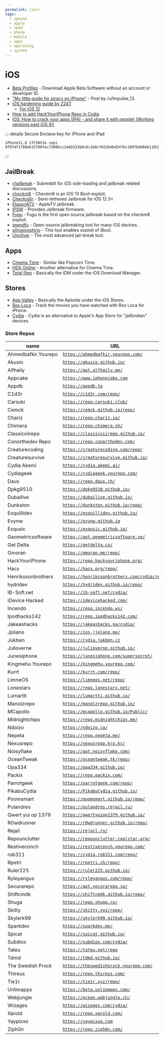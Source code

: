 ```yaml
---
permalink: /ios/
tags:
  - iphone
  - apple
  - ipad
  - phone
  - mobile
  - apps
  - operating
  - system
---
```


# iOS

- [Beta Profiles](https://betaprofiles.com/) - Download Apple Beta Software without an account or developer ID.
- ["My little guide for piracy on iPhone"](https://www.reddit.com/r/Piracy/comments/ajkeq2/my_little_guide_for_piracy_on_iphone/) - Post by /u/Impulse_13.
- [iOS hardening guide by Z24T](https://github.com/Z24T/iOS-Security/blob/master/Settings.md)
  - [For iOS 12](https://www.stigviewer.com/stig/apple_ios_12/)
- [How to add HackYouriPhone Repo in Cydia](http://repo.hackyouriphone.org/add)
- [iOS: How to crack your apps (IPA) - and share it with people! (Working versions past iOS 9!)](https://www.removeddit.com/r/Piracy/comments/e6r80n/ios_how_to_crack_your_apps_ipa_and_share_it_with/)

::: details Secure Enclave key for iPhone and iPad

```
iPhone11,8 17C5053a sepi 9f974f1788e615700fec73006cc2e6b533b0c6c2b8cf653bdbd347bc1897bdd66b11815f036e94c951250c4dda916c00
```

:::

## JailBreak

- [r/jailbreak](https://reddit.com/r/jailbreak) - Subreddit for iOS side-loading and jailbreak related discussions.
- [checkm8](https://twitter.com/axi0mX/status/1177544174163263489) - Checkm8 is an iOS 13 Boot-exploit.
- [Checkra1n](https://checkra.in/) - Semi-tethered Jailbreak for iOS 12.3+.
- [EtasonATV](https://etasonatv.tihmstar.net/) - AppleTV jailbreak.
- [IPSW](https://ipsw.me/?_escaped_fragment_=/version) - Provides Jailbreak firmware.
- [Fugu](https://github.com/LinusHenze/Fugu) - Fugu is the first open source jailbreak based on the checkm8 exploit.
- [ipwndfu](https://github.com/axi0mX/ipwndfu) - Open-source jailbreaking tool for many iOS devices.
- [s0meiyoshino](https://github.com/dora2-iOS/s0meiyoshino) - This tool enables exploit of iBoot.
- [Unc0ver](https://unc0ver.dev/) - The most advanced jail-break tool.

## Apps

- [Cinema Time](https://itunes.apple.com/us/app/cinema-time-tv-shows-tracker/id1437347902?mt=8) - Similar like Popcorn Time.
- [HDX Online](https://itunes.apple.com/us/app/hdx-online/id1386799497?mt=8) - Another alternative for Cinema Time.
- [Total files](https://itunes.apple.com/us/app/total-files/id557285579?mt=8) - Basically the IDM under the iOS Download Manager.

## Stores

- [App Valley](https://app.appvalley.vip/) - Basically the Aptoide under the iOS Stores.
- [Box Loca](https://apps.apple.com/us/app/box-loca/id1466961267) - Track the movies you have watched with Box Loca for iPhone.
- [Cydia](https://cydia.saurik.com/) - Cydia is an alternative to Apple's App Store for "jailbroken" devices.

### Store Repos

| name                | URL                                                                                        |
| ------------------- | ------------------------------------------------------------------------------------------ |
| Ahmedbafkir.Yourepo | [`https://ahmedbafkir.yourepo.com/`](https://ahmedbafkir.yourepo.com/)                     |
| Akusio              | [`https://akusio.github.io/`](https://akusio.github.io/)                                   |
| Alfhaily            | [`https://apt.alfhaily.me/`](https://apt.alfhaily.me/)                                     |
| Appcake             | [`https://www.iphonecake.com`](https://www.iphonecake.com)                                 |
| Appdb               | [`https://appdb.to`](https://appdb.to)                                                     |
| C1d3r               | [`https://c1d3r.com/repo/`](https://c1d3r.com/repo/)                                       |
| Carsuki             | [`https://repo.carsuki.club/`](https://repo.carsuki.club/)                                 |
| Cemck               | [`https://cemck.github.io/repo/`](https://cemck.github.io/repo/)                           |
| Chariz              | [`https://repo.chariz.io/`](https://repo.chariz.io/)                                       |
| Chimera             | [`https://repo.chimera.sh/`](https://repo.chimera.sh/)                                     |
| Classicxiirepo      | [`https://classicxiirepo.github.io/`](https://classicxiirepo.github.io/)                   |
| Conorthedev Repo    | [`https://repo.conorthedev.com/`](https://repo.conorthedev.com/)                           |
| Creaturecoding      | [`https://creaturecoding.com/repo/`](https://creaturecoding.com/repo/)                     |
| Creaturesurvive     | [`https://creaturesurvive.github.io/`](https://creaturesurvive.github.io/)                 |
| Cydia Akemi         | [`https://cydia.akemi.ai/`](https://cydia.akemi.ai/)                                       |
| Cydiageek           | [`https://cydiageek.yourepo.com/`](https://cydiageek.yourepo.com/)                         |
| Daus                | [`https://repo.daus.ch/`](https://repo.daus.ch/)                                           |
| Dpkg9510            | [`https://dpkg9510.github.io/`](https://dpkg9510.github.io/)                               |
| Dubailive           | [`https://dubailive.github.io/`](https://dubailive.github.io/)                             |
| Dunkston            | [`https://dunkston.github.io/repo/`](https://dunkston.github.io/repo/)                     |
| Esquillidev         | [`https://esquillidev.github.io/`](https://esquillidev.github.io/)                         |
| Evynw               | [`https://evynw.github.io`](https://evynw.github.io)                                       |
| Exqusic             | [`https://exqusic.github.io/`](https://exqusic.github.io/)                                 |
| Geometricsoftware   | [`https://apt.geometricsoftware.se/`](https://apt.geometricsoftware.se/)                   |
| Get Delta           | [`https://getdelta.co/`](https://getdelta.co/)                                             |
| Gmoran              | [`https://gmoran.me/repo/`](https://gmoran.me/repo/)                                       |
| HackYouriPhone      | [`https://repo.hackyouriphone.org/`](https://repo.hackyouriphone.org/)                     |
| Hacx                | [`https://hacx.org/repo/`](https://hacx.org/repo/)                                         |
| Henrikssonbrothers  | [`https://henrikssonbrothers.com/cydia/repo/`](https://henrikssonbrothers.com/cydia/repo/) |
| hydridev            | [`https://hydridev.github.io/repo/`](https://hydridev.github.io/repo/)                     |
| IB-Soft.net         | [`https://ib-soft.net/cydia/`](https://ib-soft.net/cydia/)                                 |
| iDevice Hacked      | [`https://idevicehacked.com/`](https://idevicehacked.com/)                                 |
| Incendo             | [`https://repo.incendo.ws/`](https://repo.incendo.ws/)                                     |
| Ipodhacks142        | [`https://repo.ipodhacks142.com/`](https://repo.ipodhacks142.com/)                         |
| Jakeashacks         | [`https://jakeashacks.ga/cydia/`](https://jakeashacks.ga/cydia/)                           |
| Jjolano             | [`https://ios.jjolano.me/`](https://ios.jjolano.me/)                                       |
| Jukben              | [`https://cydia.jukben.cz`](https://cydia.jukben.cz)                                       |
| Julioverne          | [`https://julioverne.github.io/`](https://julioverne.github.io/)                           |
| Junesiphone         | [`https://junesiphone.com/supersecret/`](https://junesiphone.com/supersecret/)             |
| Kingmehu Yourepo    | [`https://kingmehu.yourepo.com/`](https://kingmehu.yourepo.com/)                           |
| Kurrt               | [`https://kurrt.com/repo/`](https://kurrt.com/repo/)                                       |
| LimneOS             | [`https://limneos.net/repo/`](https://limneos.net/repo/)                                   |
| Lonestarx           | [`https://repo.lonestarx.net/`](https://repo.lonestarx.net/)                               |
| Lumartti            | [`https://lumartti.github.io/`](https://lumartti.github.io/)                               |
| Manolzrepo          | [`https://manolzrepo.github.io/`](https://manolzrepo.github.io/)                           |
| MCapollo            | [`https://mcapollo.github.io/Public/`](https://mcapollo.github.io/Public/)                 |
| Midnightchips       | [`https://repo.midnightchips.me/`](https://repo.midnightchips.me/)                         |
| Ndoizo              | [`https://ndoizo.ca/`](https://ndoizo.ca/)                                                 |
| Nepeta              | [`https://repo.nepeta.me/`](https://repo.nepeta.me/)                                       |
| Nexusrepo           | [`https://nexusrepo.kro.kr/`](https://nexusrepo.kro.kr/)                                   |
| Noisyflake          | [`https://apt.noisyflake.com/`](https://apt.noisyflake.com/)                               |
| OceanTweak          | [`https://oceantweak.tk/repo/`](https://oceantweak.tk/repo/)                               |
| Opa334              | [`https://opa334.github.io/`](https://opa334.github.io/)                                   |
| Packix              | [`https://repo.packix.com/`](https://repo.packix.com/)                                     |
| Parrotgeek          | [`https://parrotgeek.com/repo/`](https://parrotgeek.com/repo/)                             |
| PikabuCydia         | [`https://PikabuCydia.github.io/`](https://PikabuCydia.github.io/)                         |
| Poomsmart           | [`https://poomsmart.github.io/repo/`](https://poomsmart.github.io/repo/)                   |
| Pulandres           | [`https://pulandres.rejail.ru/`](https://pulandres.rejail.ru/)                             |
| Qwert yui op 1379   | [`https://qwertyuiop1379.github.io/`](https://qwertyuiop1379.github.io/)                   |
| R0wdrunner          | [`https://r0wdrunner.github.io/repo/`](https://r0wdrunner.github.io/repo/)                 |
| Rejail              | [`https://rejail.ru/`](https://rejail.ru/)                                                 |
| Repounclutter       | [`https://repounclutter.coolstar.org/`](https://repounclutter.coolstar.org/)               |
| Restiveconch        | [`https://restiveconch.yourepo.com/`](https://restiveconch.yourepo.com/)                   |
| rob311              | [`https://cydia.rob311.com/repo/`](https://cydia.rob311.com/repo/)                         |
| Rpetri              | [`https://rpetri.ch/repo/`](https://rpetri.ch/repo/)                                       |
| Ruler225            | [`https://ruler225.github.io/`](https://ruler225.github.io/)                               |
| Ryleyangus          | [`https://ryleyangus.com/repo/`](https://ryleyangus.com/repo/)                             |
| Securarepo          | [`https://apt.securarepo.io/`](https://apt.securarepo.io/)                                 |
| Shiftcmdk           | [`https://shiftcmdk.github.io/repo/`](https://shiftcmdk.github.io/repo/)                   |
| Shuga               | [`https://repo.shuga.co/`](https://repo.shuga.co/)                                         |
| Skitty              | [`https://skitty.xyz/repo/`](https://skitty.xyz/repo/)                                     |
| Skylerk99           | [`https://skylerk99.github.io/`](https://skylerk99.github.io/)                             |
| Sparkdev            | [`https://sparkdev.me/`](https://sparkdev.me/)                                             |
| Spicat              | [`https://spicat.github.io/`](https://spicat.github.io/)                                   |
| Subdiox             | [`https://subdiox.com/cydia/`](https://subdiox.com/cydia/)                                 |
| Tateu               | [`https://tateu.net/repo`](https://tateu.net/repo)                                         |
| Tdmd                | [`https://tdmd.github.io/`](https://tdmd.github.io/)                                       |
| The Swedish Prxck   | [`https://theswedishprxck.yourepo.com/`](https://theswedishprxck.yourepo.com/)             |
| Thireus             | [`https://repo.thireus.com/`](https://repo.thireus.com/)                                   |
| Tie1r               | [`https://tie1r.xyz/repo/`](https://tie1r.xyz/repo/)                                       |
| Unlimapps           | [`https://beta.unlimapps.com/`](https://beta.unlimapps.com/)                               |
| Webjungle           | [`https://ocean.webjungle.ch/`](https://ocean.webjungle.ch/)                               |
| Wizages             | [`https://wizages.com/cydia/`](https://wizages.com/cydia/)                                 |
| Xarold              | [`https://repo.xarold.com/`](https://repo.xarold.com/)                                     |
| Yaypixxo            | [`https://yaypixxo.com`](https://yaypixxo.com)                                             |
| Ziph0n              | [`https://repo.ziph0n.com/`](https://repo.ziph0n.com/)                                     |

